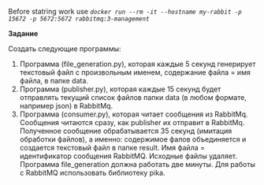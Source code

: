 Before statring work use *`docker run --rm -it --hostname my-rabbit -p 15672 -p 5672:5672 rabbitmq:3-management`*

**Задание**

Создать следующие программы:
1) Программа (file_generation.py), которая каждые 5 секунд генерирует текстовый файл с произвольным именем, содержание файла = имя файла, в папке data.
2) Программа (publisher.py), которая каждые 15 секунд будет отправлять текущий список файлов папки data (в любом формате, например json) в RabbitMq.
3) Программа (consumer.py), которая читает сообщения из RabbitMq. Сообщения читаются сразу, как publisher их отправит в RabbitMq. Полученное сообщение обрабатывается 35 секунд (имитация обработки файлов), а именно: содержимое фалов объединяется и создается текстовый файл в папке result. Имя файла = идентификатор сообщения RabbitMQ. Исходные файлы удаляет.
Программа file_generation должна работать две минуты.
Для работы с RabbitMQ использовать библиотеку pika.

